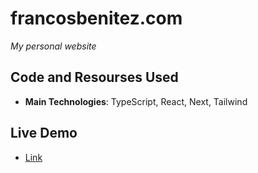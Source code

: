 # francosbenitez.com

_My personal website_

## Code and Resourses Used

- **Main Technologies**: TypeScript, React, Next, Tailwind

## Live Demo

- <a href="https://francosbenitez.com" target="_blank">Link</a>
